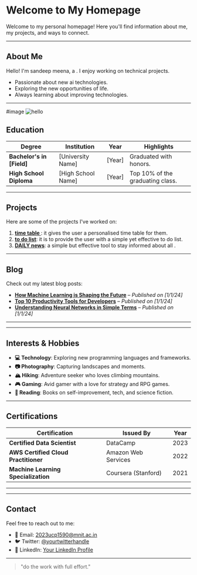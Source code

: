 # Welcome to My Homepage

Welcome to my personal homepage! Here you'll find information about me, my projects, and ways to connect.

---

## About Me
Hello! I'm sandeep meena, a . I enjoy working on technical projects. 

- Passionate about new ai technologies.
- Exploring the new opportunities of life.
- Always learning about improving technologies.

---

#image 
![hello](https://github.com/user-attachments/assets/a09ab473-8c51-43ff-be6b-41fd1c7d904f)


## Education

| Degree               | Institution              | Year       | Highlights                        |
|----------------------|--------------------------|------------|-----------------------------------|
| **Bachelor's in [Field]** | [University Name]        | [Year]     | Graduated with honors.           |
| **High School Diploma**  | [High School Name]       | [Year]     | Top 10% of the graduating class. |




---

## Projects
Here are some of the projects I've worked on:

1. **[time table ](#)**: it gives the user a personalised time table for them.
2. **[to do list](#)**: it is to provide the user with a simple yet effective to do list.
3. **[DAILY news](#)**: a simple but effective tool to stay informed about all .

---

## Blog
Check out my latest blog posts:

- [**How Machine Learning is Shaping the Future**](#) – *Published on [1/1/24]*  
- [**Top 10 Productivity Tools for Developers**](#) – *Published on [1/1/24]*  
- [**Understanding Neural Networks in Simple Terms**](#) – *Published on [1/1/24]*  

---


---

## Interests & Hobbies

- **💻 Technology**: Exploring new programming languages and frameworks.
- **📷 Photography**: Capturing landscapes and moments.
- **🏔️ Hiking**: Adventure seeker who loves climbing mountains.
- **🎮 Gaming**: Avid gamer with a love for strategy and RPG games.
- **📖 Reading**: Books on self-improvement, tech, and science fiction.

---


## Certifications

| Certification                         | Issued By              | Year       |
|---------------------------------------|------------------------|------------|
| **Certified Data Scientist**          | DataCamp               | 2023       |
| **AWS Certified Cloud Practitioner**  | Amazon Web Services    | 2022       |
| **Machine Learning Specialization**   | Coursera (Stanford)    | 2021       |

---
---

## Contact
Feel free to reach out to me:

- 📧 Email: [2023ucp1590@mnit.ac.in](mailto:your.email@example.com)
- 🐦 Twitter: [@yourtwitterhandle](https://twitter.com/yourtwitterhandle)
- 💼 LinkedIn: [Your LinkedIn Profile](https://linkedin.com/in/yourprofile)

---

> "do the work with full effort."

